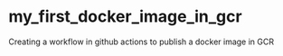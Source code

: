 # my_first_docker_image_in_gcr
Creating a workflow in github actions to publish a docker image in GCR
